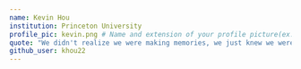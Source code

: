```yaml
---
name: Kevin Hou
institution: Princeton University
profile_pic: kevin.png # Name and extension of your profile picture(ex. mona.png)
quote: "We didn't realize we were making memories, we just knew we were having fun." -Winnie the Pooh
github_user: khou22
---
```


